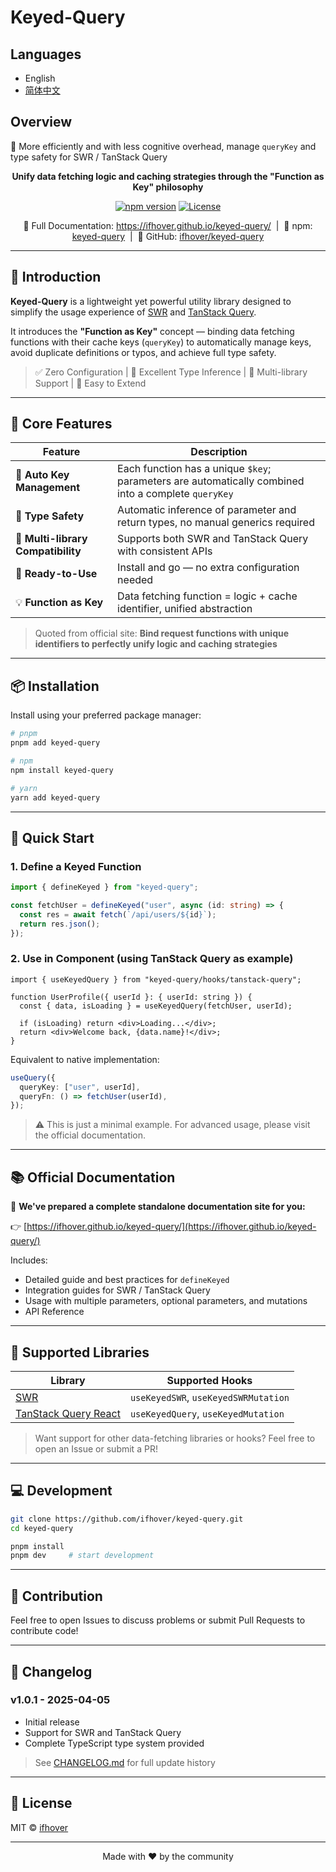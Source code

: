 # Keyed-Query

## Languages

- English
- [简体中文](README.zh.md)

## Overview

🔑 More efficiently and with less cognitive overhead, manage `queryKey` and type safety for SWR / TanStack Query

<p align="center">
  <strong>Unify data fetching logic and caching strategies through the "Function as Key" philosophy</strong>
</p>

<p align="center">
  <a href="https://www.npmjs.com/package/keyed-query"><img src="https://img.shields.io/npm/v/keyed-query?style=for-the-badge&color=blue" alt="npm version" /></a>
  <a href="https://opensource.org/licenses/MIT"><img src="https://img.shields.io/badge/license-MIT-green.svg?style=for-the-badge" alt="License" /></a>
</p>

<p align="center">
  📘 Full Documentation: <a href="https://ifhover.github.io/keyed-query/">https://ifhover.github.io/keyed-query/</a> &nbsp;|&nbsp;
  💾 npm: <a href="https://www.npmjs.com/package/keyed-query">keyed-query</a> &nbsp;|&nbsp;
  🐛 GitHub: <a href="https://github.com/ifhover/keyed-query">ifhover/keyed-query</a>
</p>

---

## 📌 Introduction

**Keyed-Query** is a lightweight yet powerful utility library designed to simplify the usage experience of [SWR](https://swr.vercel.app) and [TanStack Query](https://tanstack.com/query).

It introduces the **"Function as Key"** concept — binding data fetching functions with their cache keys (`queryKey`) to automatically manage keys, avoid duplicate definitions or typos, and achieve full type safety.

> ✅ Zero Configuration | 🧪 Excellent Type Inference | 🔁 Multi-library Support | 🌱 Easy to Extend

---

## 🌟 Core Features

| Feature                            | Description                                                                                         |
| ---------------------------------- | --------------------------------------------------------------------------------------------------- |
| 🔑 **Auto Key Management**         | Each function has a unique `$key`; parameters are automatically combined into a complete `queryKey` |
| 🎯 **Type Safety**                 | Automatic inference of parameter and return types, no manual generics required                      |
| 🔄 **Multi-library Compatibility** | Supports both SWR and TanStack Query with consistent APIs                                           |
| 🚀 **Ready-to-Use**                | Install and go — no extra configuration needed                                                      |
| 💡 **Function as Key**             | Data fetching function = logic + cache identifier, unified abstraction                              |

> Quoted from official site: **Bind request functions with unique identifiers to perfectly unify logic and caching strategies**

---

## 📦 Installation

Install using your preferred package manager:

```bash
# pnpm
pnpm add keyed-query

# npm
npm install keyed-query

# yarn
yarn add keyed-query
```

---

## 🚀 Quick Start

### 1. Define a Keyed Function

```ts
import { defineKeyed } from "keyed-query";

const fetchUser = defineKeyed("user", async (id: string) => {
  const res = await fetch(`/api/users/${id}`);
  return res.json();
});
```

### 2. Use in Component (using TanStack Query as example)

```tsx
import { useKeyedQuery } from "keyed-query/hooks/tanstack-query";

function UserProfile({ userId }: { userId: string }) {
  const { data, isLoading } = useKeyedQuery(fetchUser, userId);

  if (isLoading) return <div>Loading...</div>;
  return <div>Welcome back, {data.name}!</div>;
}
```

Equivalent to native implementation:

```ts
useQuery({
  queryKey: ["user", userId],
  queryFn: () => fetchUser(userId),
});
```

> ⚠️ This is just a minimal example. For advanced usage, please visit the official documentation.

---

## 📚 Official Documentation

📘 **We've prepared a complete standalone documentation site for you:**

👉 [https://ifhover.github.io/keyed-query/](https://ifhover.github.io/keyed-query/)

Includes:

- Detailed guide and best practices for `defineKeyed`
- Integration guides for SWR / TanStack Query
- Usage with multiple parameters, optional parameters, and mutations
- API Reference

---

## 🧩 Supported Libraries

| Library                                            | Supported Hooks                      |
| -------------------------------------------------- | ------------------------------------ |
| [SWR](https://swr.vercel.app)                      | `useKeyedSWR`, `useKeyedSWRMutation` |
| [TanStack Query React](https://tanstack.com/query) | `useKeyedQuery`, `useKeyedMutation`  |

> Want support for other data-fetching libraries or hooks? Feel free to open an Issue or submit a PR!

---

## 💻 Development

```bash
git clone https://github.com/ifhover/keyed-query.git
cd keyed-query

pnpm install
pnpm dev     # start development
```

---

## 🤝 Contribution

Feel free to open Issues to discuss problems or submit Pull Requests to contribute code!

---

## 📜 Changelog

### v1.0.1 - 2025-04-05

- Initial release
- Support for SWR and TanStack Query
- Complete TypeScript type system provided

> See [CHANGELOG.md](./CHANGELOG.md) for full update history

---

## 📄 License

MIT © [ifhover](https://github.com/ifhover)

---

<p align="center">
  Made with ❤️ by the community
</p>
